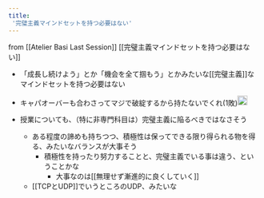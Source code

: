 ```yaml
---
title:
 '完璧主義マインドセットを持つ必要はない'
---
```


from [[Atelier Basi Last Session]]
[[完璧主義マインドセットを持つ必要はない]]
- 「成長し続けよう」とか「機会を全て掴もう」とかみたいな[[完璧主義]]なマインドセットを持つ必要はない
- キャパオーバーも合わさってマジで破綻するから持たないでくれ(1敗)<img src='https://scrapbox.io/api/pages/blu3mo-public/takker/icon' alt='takker.icon' height="19.5"/>

- 授業についても、（特に非専門科目は）完璧主義に陥るべきではなさそう
    - ある程度の諦めも持ちつつ、積極性は保ってできる限り得られる物を得る、みたいなバランスが大事そう
        - 積極性を持ったり努力することと、完璧主義でいる事は違う、ということかな
            - 大事なのは[[無理せず漸進的に良くしていく]]
    - [[TCPとUDP]]でいうところのUDP、みたいな
